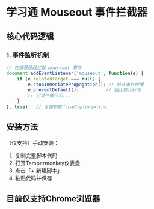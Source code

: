 # 学习通 Mouseout 事件拦截器

## 核心代码逻辑

### 1. 事件监听机制
```javascript
// 在捕获阶段拦截 mouseout 事件
document.addEventListener('mouseout', function(e) {
    if (e.relatedTarget === null) {
        e.stopImmediatePropagation(); // 终止事件传播
        e.preventDefault();          // 阻止默认行为
        // 记录拦截日志...
    }
}, true);  // 关键参数：useCapture=true
```
## 安装方法
（仅支持）手动安装：
1. 复制完整脚本代码
2. 打开Tampermonkey仪表盘
3. 点击「+ 新建脚本」
4. 粘贴代码并保存

## 目前仅支持Chrome浏览器
